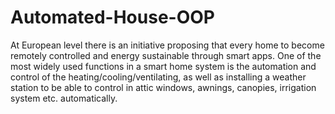 # Automated-House-OOP
At European level there is an initiative proposing that every 
home to become remotely controlled and energy sustainable through smart apps. One of the most widely used functions in a 
smart home system is the automation and control of the heating/cooling/ventilating, as well as installing a weather station to be able to control in attic windows, awnings, canopies, irrigation system etc. automatically.
